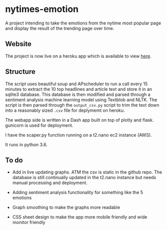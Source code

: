 # nytimes-emotion

A project intending to take the emotions from the nytime most popular page and display the result of the trending page over time.

## Website

The project is now live on a heroku app which is available to view [here](https://nytimes-emotion.herokuapp.com/).

## Structure
The script uses beautiful soup and APscheduler to run a call every 15 minutes to extract the 10 top headlines and article text and store it in an sqlite3 database. This database is then modified and parsed through a sentiment analysis machine learning model using Textblob and NLTK. The script is then parsed through the `output_csv.py` script to trim the text down into a reasonably sized `.csv` file for deplymemt on heroku.

The webapp side is written in a Dash app built on top of plotly and flask. gunicorn is used for deployment.

I have the scaper.py function running on a t2.nano ec2 instance (AWS).

It runs in python 3.6.

## To do

* Add in live updating graphs. ATM the csv is static in the github repo. The database is still continually updated in the t2.nano instance but needs manual processing and deployment.

* Adding sentiment analysis functionality for something like the 5 emotions

* Graph smoothing to make the graphs more readable

* CSS sheet design to make the app more mobile friendly and wide monitor friendly
